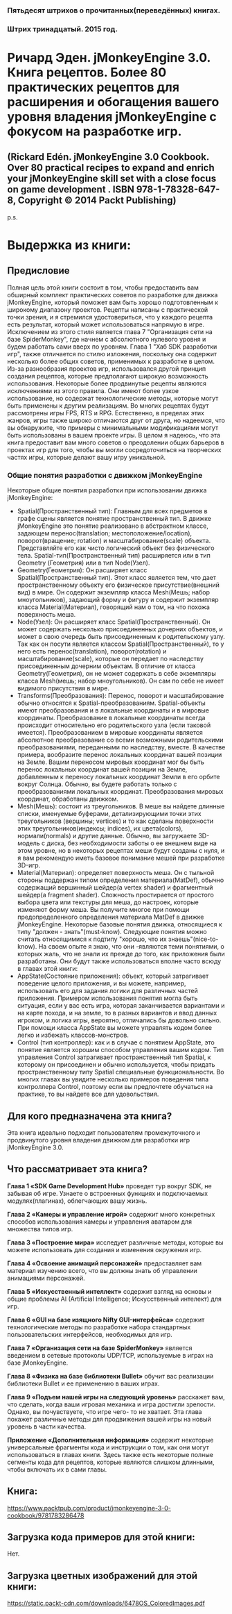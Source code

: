 ### Пятьдесят штрихов о прочитанных(переведённых) книгах. 
### Штрих тринадцатый. 2015 год.

# Ричард Эден. jMonkeyEngine 3.0. Книга рецептов. Более 80 практических рецептов для расширения и обогащения вашего уровня владения jMonkeyEngine с фокусом на разработке игр.
## (Rickard Edén. jMonkeyEngine 3.0 Cookbook. Over 80 practical recipes to expand and enrich your jMonkeyEngine skill set with a close focus on game development . ISBN 978-1-78328-647-8, Copyright © 2014 Packt Publishing)

p.s.

# Выдержка из книги:

## Предисловие

Полная цель этой книги состоит в том, чтобы предоставить вам обширный комплект практических советов по разработке для движка jMonkeyEngine, который поможет вам быть хорошо подготовленным к широкому диапазону проектов. 
Рецепты написаны с практической точки зрения, и я стремился удостовериться, что у каждого рецепта есть результат, который может использоваться напрямую в игре. Исключением из этого стиля является глава 7 "Организация сети на базе SpiderMonkey", где начнем с абсолютного нулевого уровня и будем работать сами вверх по уровням. Глава 1 "Хаб SDK разработки игр", также отличается по стилю изложения, поскольку она содержит несколько более общих советов, применимых к разработке в целом. 
Из-за разнообразия проектов игр, использовался другой принцип создания рецептов, которые предполагают широкую возможность использования. Некоторые более продвинутые рецепты являются исключениями из этого правила. Они имеют более узкое использование, но содержат технологические методы, которые могут быть применены к другим реализациям. Во многих рецептах будут рассмотрены игры FPS, RTS и RPG. Естественно, в пределах этих жанров, игры также широко отличаются друг от друга, но надеемся, что вы обнаружите, что примеры с минимальными модификациями могут быть использованы в вашем проекте игры. В целом я надеюсь, что эта книга предоставит вам много советов о преодолении общих барьеров в проектах игр для того, чтобы вы могли сосредоточиться на творческих частях игры, которые делают вашу игру уникальной. 

### Общие понятия разработки с движком jMonkeyEngine

Некоторые общие понятия разработки при использовании движка jMonkeyEngine:
* Spatial(Пространственный тип): Главным для всех предметов в графе сцены является понятие пространственный тип. В движке jMonkeyEngine это понятие реализовано в абстрактном классе, задающем перенос(translation; местоположение/location), поворот(вращение; rotation) и масштабирование(scale) объекта. Представляйте его как чисто логический объект без физического тела. Spatial-тип(Пространственный тип) расширяется или в тип Geometry (Геометрия) или в тип Node(Узел).
* Geometry(Геометрия): Он расширяет класс Spatial(Пространственный тип). Этот класс является тем, что дает пространственному объекту его физическое присутствие(внешний вид) в мире. Он содержит экземпляр класса Mesh(Мешь; набор мноугольников), задающий форму и фигуру и содержит экземпляр класса Material(Материал), говорящий нам о том, на что похожа поверхность меша.
* Node(Узел): Он расширяет класс Spatial(Пространственный). Он может содержать несколько присоединенных дочерних объектов, и может в свою очередь быть присоединенным к родительскому узлу. Так как он посути является классом Spatial(Пространственный), то у него есть перенос(translation), поворот(rotation) и масштабирование(scale), которые он передает по наследству присоединенным дочерним объектам. В отличие от класса Geometry(Геометрия), он не может содержать в себе экземпляры класса Mesh(мешь; набор мноугольников). Он сам по себе не имеет видимого присутствия в мире.
* Transforms(Преобразования): Перенос, поворот и масштабирование обычно относятся к Spatial-преобразованиям. Spatial-объекты имеют преобразования и в локальные координаты и в мировые координаты. Преобразование в локальные координаты всегда происходит относительно его родительского узла (если таковой имеется). Преобразованием в мировые координаты является абсолютное преобразование со всеми возможными родительскими преобразованиями, переданными по наследству, вместе. В качестве примера, вообразите перенос локальных координат вашей позиции на Земле. Вашим переносом мировых координат мог бы быть перенос локальных координат вашей позиции на Земле, добавленным к переносу локальных координат Земли в его орбите вокруг Солнца. Обычно, вы будете работать только с преобразованиями локальных координат. Преобразования мировых координат, обработаны движком.
* Mesh(Мешь): состоит из треугольников. В меше вы найдете длинные списки, именуемые буферами, детализирующими точки этих треугольников (вершины; vertices) и то как сделаны поверхности этих треугольников(индексы; indices), их цвета(colors), нормали(normals) и другие данные. Обычно, вы загружаете 3D-модель с диска, без необходимости заботы о ее внешнем виде на этом уровне, но в некоторых рецептах меши будут созданы с нуля, и я вам рекомендую иметь базовое понимание мешей при разработке 3D-игр.
* Material(Материал): определяет поверхность меша. Он с тыльной стороны поддержан типом определения материала(MatDef), обычно содержащий вершинный шейдер(a vertex shader) и фрагментный шейдер(a fragment shader). Сложность простирается от простого выбора цвета или текстуры для меша, до настроек, которые изменяют форму меша. Вы получите многое при помощи предопределенного определения материала MatDef в движке jMonkeyEngine. 
Некоторые базовые понятия движка, относящиеся к типу "должен - знать"(must-know). Следующие понятия можно считать относящимися к подтипу "хорошо, что их знаешь"(nice-to-know). На своем опыте я знаю, что они -являются теми понятиями, о которых жаль, что не знали их прежде до того, как приложения были разработаны. Они будут также использоваться вполне часто всюду в главах этой книги:
* AppState(Состояние приложения): объект, который затрагивает поведение целого приложения, и вы можете, например, использовать его для задания логики для различных частей приложения. Примером использования понятия могла быть ситуация, если у вас есть игра, которая заканчивается вариантами и на карте похода, и на земле, то в разных вариантов и ввод данных игроком, и логика игры, вероятно, отличались бы довольно сильно. При помощи класса AppState вы можете управлять кодом более легко и избежать классов-монстров.
* Control (тип контроллер): как и в случае с понятием AppState, это понятие является хорошим способом управления вашим кодом. Тип управления Control затрагивает пространственный тип Spatial, к которому он присоединен и обычно используется, чтобы придать пространственному типу Spatial специальные функциональности. Во многих главах вы увидите несколько примеров поведения типа контроллера Control, поэтому если вы предпочтете обучаться на практике, то вы найдете все для удовольствия.

## Для кого предназначена эта книга?

Эта книга идеально подходит пользователям промежуточного и продвинутого уровня владения движком для разработки игр jMonkeyEngine 3.0.
 

## Что рассматривает эта книга?

**Глава 1 «SDK Game Development Hub»** проведет тур вокруг SDK, не забывая об игре. Узнаете о встроенных функциях и подключаемых модулях(плагинах), облегчающих вашу жизнь.

**Глава 2 «Камеры и управление игрой»** содержит много конкретных способов использования камеры и управления аватаром для множества типов игр.
 
**Глава 3 «Построение мира»** исследует различные методы, которые вы можете использовать для создания и изменения окружения игр.

**Глава 4 «Освоение анимаций персонажей»** предоставляет вам материал изучению всего, что вы должны знать об управлении анимациями персонажей.

**Глава 5 «Искусственный интеллект»** содержит взгляд на основы и общие проблемы AI (Artificial Intelligence; Искусственный интелект) для игр.

**Глава 6 «GUI на базе изящного Nifty GUI-интерфейса»** содержит технологические методы по разработке набора стандартных пользовательских интерфейсов, необходимых для игр. 

**Глава 7 «Организация сети на базе SpiderMonkey»** является введением в сетевые протоколы UDP/TCP, используемые в играх на базе jMonkeyEngine. 

**Глава 8 «Физика на базе библиотеки Bullet»** обучит вас реализации библиотеки Bullet и ее применению в ваших играх. 
 
**Глава 9 «Подъем нашей игры на следующий уровень»** расскажет вам, что сделать, когда ваши игровая механика и игра достигли зрелости. Однако, вы почувствуете, что игре чего- то не хватает. Эта глава покажет различные методы для продвижения вашей игры на новый уровень в части  качества.

**Приложение «Дополнительная информация»** содержит некоторые универсальные фрагменты кода и инструкции о том, как они могут использоваться в главах книги. Здесь также есть некоторые полные сегменты кода для рецептов, которые являются слишком длинными, чтобы включать их в сами главы.

## Книга:
https://www.packtpub.com/product/jmonkeyengine-3-0-cookbook/9781783286478

## Загрузка кода примеров для этой книги:
Нет.

## Загрузка цветных изображений для этой книги:
https://static.packt-cdn.com/downloads/6478OS_ColoredImages.pdf
